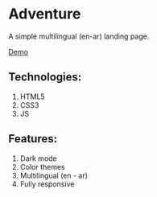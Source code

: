 # Adventure
A simple multilingual (en-ar) landing page.

[Demo](https://ibrahemnaser.github.io/Adventure/)

## Technologies:
1. HTML5
2. CSS3
3. JS
## Features:
1. Dark mode
2. Color themes
3. Multilingual (en - ar)
4. Fully responsive
